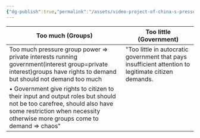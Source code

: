 ```yaml
---
{"dg-publish":true,"permalink":"/assets/video-project-of-china-s-pressure-groups-and-social-movements/is-too-much-power-a-problem/"}
---
```


|Too much (Groups)|Too little (Government)|
|---|---|
|Too much pressure group power => private interests running government(interest group=private interest)groups have rights to demand but should not demand too much|"Too little in autocratic government that pays insufficient attention to legitimate citizen demands.|
|• Government give rights to citizen to their input and output roles but should not be too carefree, should also have some restriction when necessity otherwise more groups come to demand => chaos"|